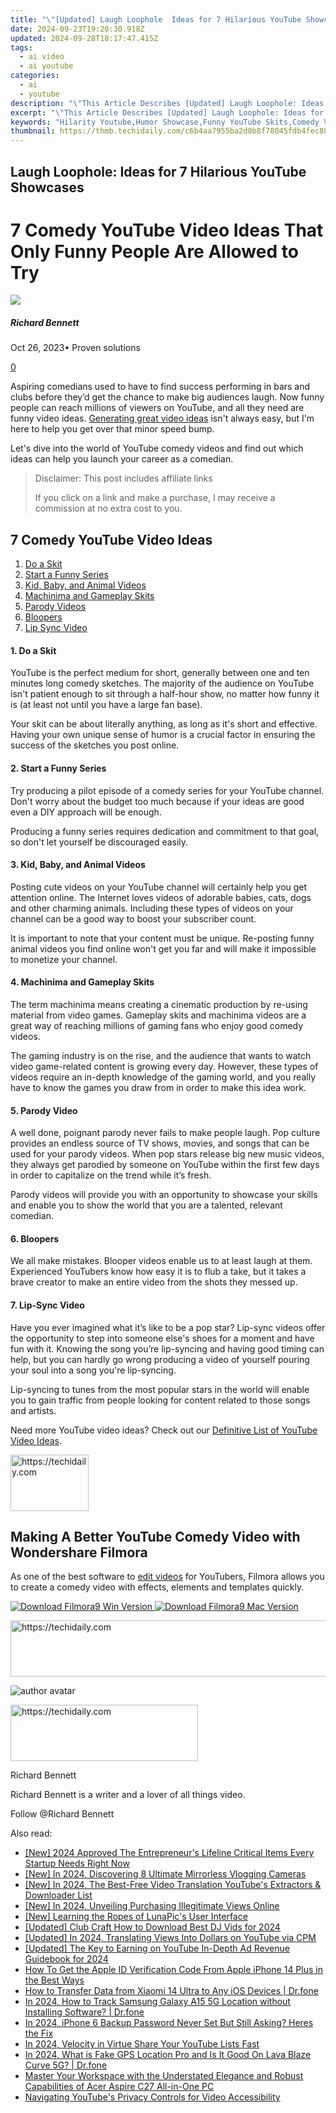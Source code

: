 ```yaml
---
title: "\"[Updated] Laugh Loophole  Ideas for 7 Hilarious YouTube Showcases for 2024\""
date: 2024-09-23T19:20:30.918Z
updated: 2024-09-28T18:17:47.415Z
tags:
  - ai video
  - ai youtube
categories:
  - ai
  - youtube
description: "\"This Article Describes [Updated] Laugh Loophole: Ideas for 7 Hilarious YouTube Showcases for 2024\""
excerpt: "\"This Article Describes [Updated] Laugh Loophole: Ideas for 7 Hilarious YouTube Showcases for 2024\""
keywords: "Hilarity Youtube,Humor Showcase,Funny YouTube Skits,Comedy Video Ideas,Laughter Loophole,Hilarious Content,Chuckle Shows"
thumbnail: https://thmb.techidaily.com/c6b4aa7955ba2d8b8f78045fdb4fec883a94ff6f2b309e9331565432f2ce8641.jpg
---
```


## Laugh Loophole: Ideas for 7 Hilarious YouTube Showcases

# 7 Comedy YouTube Video Ideas That Only Funny People Are Allowed to Try

![](https://images.wondershare.com/filmora/article-images/richard-bennett.jpg)

##### Richard Bennett

 Oct 26, 2023• Proven solutions

[0](#commentsBoxSeoTemplate)

Aspiring comedians used to have to find success performing in bars and clubs before they’d get the chance to make big audiences laugh. Now funny people can reach millions of viewers on YouTube, and all they need are funny video ideas. [Generating great video ideas](https://www.filmora.io/community-blog/how-to-come-up-with-better-youtube-video-ideas-391.html) isn't always easy, but I'm here to help you get over that minor speed bump.

Let's dive into the world of YouTube comedy videos and find out which ideas can help you launch your career as a comedian.

>  Disclaimer: This post includes affiliate links
>
>  If you click on a link and make a purchase, I may receive a commission at no extra cost to you.
>

## 7 Comedy YouTube Video Ideas

1. [Do a Skit](#one)
2. [Start a Funny Series](#two)
3. [Kid, Baby, and Animal Videos](#three)
4. [Machinima and Gameplay Skits](#four)
5. [Parody Videos](#five)
6. [Bloopers](#six)
7. [Lip Sync Video](#seven)

#### 1\. Do a Skit

YouTube is the perfect medium for short, generally between one and ten minutes long comedy sketches. The majority of the audience on YouTube isn't patient enough to sit through a half-hour show, no matter how funny it is (at least not until you have a large fan base).

Your skit can be about literally anything, as long as it's short and effective. Having your own unique sense of humor is a crucial factor in ensuring the success of the sketches you post online.

#### 2\. Start a Funny Series

Try producing a pilot episode of a comedy series for your YouTube channel. Don't worry about the budget too much because if your ideas are good even a DIY approach will be enough.

Producing a funny series requires dedication and commitment to that goal, so don't let yourself be discouraged easily.

#### 3\. Kid, Baby, and Animal Videos

Posting cute videos on your YouTube channel will certainly help you get attention online. The Internet loves videos of adorable babies, cats, dogs and other charming animals. Including these types of videos on your channel can be a good way to boost your subscriber count.

It is important to note that your content must be unique. Re-posting funny animal videos you find online won't get you far and will make it impossible to monetize your channel.

#### 4\. Machinima and Gameplay Skits

The term machinima means creating a cinematic production by re-using material from video games. Gameplay skits and machinima videos are a great way of reaching millions of gaming fans who enjoy good comedy videos.

The gaming industry is on the rise, and the audience that wants to watch video game-related content is growing every day. However, these types of videos require an in-depth knowledge of the gaming world, and you really have to know the games you draw from in order to make this idea work.

#### 5\. Parody Video

A well done, poignant parody never fails to make people laugh. Pop culture provides an endless source of TV shows, movies, and songs that can be used for your parody videos. When pop stars release big new music videos, they always get parodied by someone on YouTube within the first few days in order to capitalize on the trend while it’s fresh.

Parody videos will provide you with an opportunity to showcase your skills and enable you to show the world that you are a talented, relevant comedian.

#### 6\. Bloopers

We all make mistakes. Blooper videos enable us to at least laugh at them. Experienced YouTubers know how easy it is to flub a take, but it takes a brave creator to make an entire video from the shots they messed up.

#### 7\. Lip-Sync Video

Have you ever imagined what it’s like to be a pop star? Lip-sync videos offer the opportunity to step into someone else's shoes for a moment and have fun with it. Knowing the song you’re lip-syncing and having good timing can help, but you can hardly go wrong producing a video of yourself pouring your soul into a song you're lip-syncing.

Lip-syncing to tunes from the most popular stars in the world will enable you to gain traffic from people looking for content related to those songs and artists.

Need more YouTube video ideas? Check out our [Definitive List of YouTube Video Ideas](https://tools.techidaily.com/wondershare/filmora/download/).

<!-- affiliate ads begin -->
<a href="https://25home.pxf.io/c/5597632/2148637/16836" target="_top" id="2148637">
  <img src="//a.impactradius-go.com/display-ad/16836-2148637" border="0" alt="https://techidaily.com" width="125" height="90"/>
</a>
<img height="0" width="0" src="https://25home.pxf.io/i/5597632/2148637/16836" style="position:absolute;visibility:hidden;" border="0" />
<!-- affiliate ads end -->

## Making A Better YouTube Comedy Video with Wondershare Filmora

As one of the best software to [edit videos](https://tools.techidaily.com/wondershare/filmora/download/) for YouTubers, Filmora allows you to create a comedy video with effects, elements and templates quickly.

[![Download Filmora9 Win Version](https://images.wondershare.com/filmora/guide/download-btn-win.jpg) ](https://tools.techidaily.com/wondershare/filmora/download/) [![Download Filmora9 Mac Version](https://images.wondershare.com/filmora/guide/download-btn-mac.jpg) ](https://tools.techidaily.com/wondershare/filmora/download/)

<!-- affiliate ads begin -->
<a href="https://aligracehair.sjv.io/c/5597632/2135405/19272" target="_top" id="2135405">
  <img src="//a.impactradius-go.com/display-ad/19272-2135405" border="0" alt="https://techidaily.com" width="728" height="90"/>
</a>
<img height="0" width="0" src="https://aligracehair.sjv.io/i/5597632/2135405/19272" style="position:absolute;visibility:hidden;" border="0" />
<!-- affiliate ads end -->

![author avatar](https://images.wondershare.com/filmora/article-images/richard-bennett.jpg)

<!-- affiliate ads begin -->
<a href="https://aligracehair.sjv.io/c/5597632/2036481/19272" target="_top" id="2036481">
  <img src="//a.impactradius-go.com/display-ad/19272-2036481" border="0" alt="https://techidaily.com" width="300" height="90"/>
</a>
<img height="0" width="0" src="https://aligracehair.sjv.io/i/5597632/2036481/19272" style="position:absolute;visibility:hidden;" border="0" />
<!-- affiliate ads end -->

Richard Bennett

Richard Bennett is a writer and a lover of all things video.

Follow @Richard Bennett

<ins class="adsbygoogle"
     style="display:block"
     data-ad-format="autorelaxed"
     data-ad-client="ca-pub-7571918770474297"
     data-ad-slot="1223367746"></ins>

<ins class="adsbygoogle"
     style="display:block"
     data-ad-client="ca-pub-7571918770474297"
     data-ad-slot="8358498916"
     data-ad-format="auto"
     data-full-width-responsive="true"></ins>

<span class="atpl-alsoreadstyle">Also read:</span>
<div><ul>
<li><a href="https://facebook-video-recording.techidaily.com/new-2024-approved-the-entrepreneurs-lifeline-critical-items-every-startup-needs-right-now/"><u>[New] 2024 Approved The Entrepreneur's Lifeline Critical Items Every Startup Needs Right Now</u></a></li>
<li><a href="https://youtube-blog.techidaily.com/n-2024-discovering-8-ultimate-mirrorless-vlogging-cameras/"><u>[New] In 2024, Discovering 8 Ultimate Mirrorless Vlogging Cameras</u></a></li>
<li><a href="https://youtube-blog.techidaily.com/n-2024-the-best-free-video-translation-youtubes-extractors-and-downloader-list/"><u>[New] In 2024, The Best-Free Video Translation YouTube's Extractors & Downloader List</u></a></li>
<li><a href="https://youtube-blog.techidaily.com/n-2024-unveiling-purchasing-illegitimate-views-online/"><u>[New] In 2024, Unveiling Purchasing Illegitimate Views Online</u></a></li>
<li><a href="https://fox-boxes.techidaily.com/new-learning-the-ropes-of-lunapics-user-interface/"><u>[New] Learning the Ropes of LunaPic's User Interface</u></a></li>
<li><a href="https://youtube-blog.techidaily.com/ed-club-craft-how-to-download-best-dj-vids-for-2024/"><u>[Updated] Club Craft How to Download Best DJ Vids for 2024</u></a></li>
<li><a href="https://youtube-blog.techidaily.com/ed-in-2024-translating-views-into-dollars-on-youtube-via-cpm/"><u>[Updated] In 2024, Translating Views Into Dollars on YouTube via CPM</u></a></li>
<li><a href="https://youtube-blog.techidaily.com/ed-the-key-to-earning-on-youtube-in-depth-ad-revenue-guidebook-for-2024/"><u>[Updated] The Key to Earning on YouTube In-Depth Ad Revenue Guidebook for 2024</u></a></li>
<li><a href="https://apple-account.techidaily.com/how-to-get-the-apple-id-verification-code-from-apple-iphone-14-plus-in-the-best-ways-by-drfone-ios/"><u>How To Get the Apple ID Verification Code From Apple iPhone 14 Plus in the Best Ways</u></a></li>
<li><a href="https://android-transfer.techidaily.com/how-to-transfer-data-from-xiaomi-14-ultra-to-any-ios-devices-drfone-by-drfone-transfer-from-android-transfer-from-android/"><u>How to Transfer Data from Xiaomi 14 Ultra to Any iOS Devices | Dr.fone</u></a></li>
<li><a href="https://android-location-track.techidaily.com/in-2024-how-to-track-samsung-galaxy-a15-5g-location-without-installing-software-drfone-by-drfone-virtual-android/"><u>In 2024, How to Track Samsung Galaxy A15 5G Location without Installing Software? | Dr.fone</u></a></li>
<li><a href="https://ios-unlock.techidaily.com/in-2024-iphone-6-backup-password-never-set-but-still-asking-heres-the-fix-by-drfone-ios/"><u>In 2024, iPhone 6 Backup Password Never Set But Still Asking? Heres the Fix</u></a></li>
<li><a href="https://youtube-help.techidaily.com/in-2024-velocity-in-virtue-share-your-youtube-lists-fast/"><u>In 2024, Velocity in Virtue Share Your YouTube Lists Fast</u></a></li>
<li><a href="https://phone-solutions.techidaily.com/in-2024-what-is-fake-gps-location-pro-and-is-it-good-on-lava-blaze-curve-5g-drfone-by-drfone-virtual-android/"><u>In 2024, What is Fake GPS Location Pro and Is It Good On Lava Blaze Curve 5G? | Dr.fone</u></a></li>
<li><a href="https://buynow-info.techidaily.com/master-your-workspace-with-the-understated-elegance-and-robust-capabilities-of-acer-aspire-c27-all-in-one-pc/"><u>Master Your Workspace with the Understated Elegance and Robust Capabilities of Acer Aspire C27 All-in-One PC</u></a></li>
<li><a href="https://youtube-blog.techidaily.com/ating-youtubes-privacy-controls-for-video-accessibility/"><u>Navigating YouTube's Privacy Controls for Video Accessibility</u></a></li>
</ul></div>

